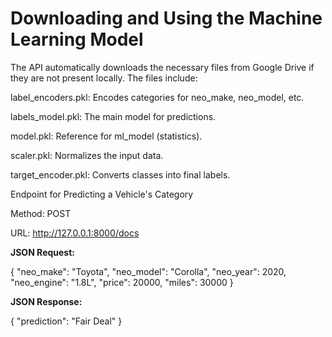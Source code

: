 # Downloading and Using the Machine Learning Model
The API automatically downloads the necessary files from Google Drive if they are not present locally. The files include:

label_encoders.pkl: Encodes categories for neo_make, neo_model, etc.

labels_model.pkl: The main model for predictions.

model.pkl: Reference for ml_model (statistics).

scaler.pkl: Normalizes the input data.

target_encoder.pkl: Converts classes into final labels.

Endpoint for Predicting a Vehicle's Category

Method: POST

URL: http://127.0.0.1:8000/docs

**JSON Request:**

{
  "neo_make": "Toyota",
  "neo_model": "Corolla",
  "neo_year": 2020,
  "neo_engine": "1.8L",
  "price": 20000,
  "miles": 30000
}

**JSON Response:**

{
  "prediction": "Fair Deal"
}
